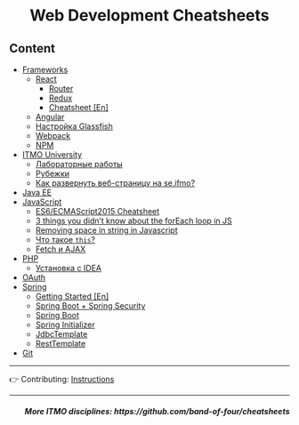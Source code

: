 <h1 align=center>Web Development Cheatsheets</h1>
 
## Content

* [Frameworks](frameworks)
    * [React](frameworks/react)
      * [Router](frameworks/react/react-router.md)
      * [Redux](frameworks/react/redux.md)
      * [Cheatsheet [En]](frameworks/react/react-cheatsheet-[en].md)
    * [Angular](frameworks/Angular.md)
    * [Настройка Glassfish](frameworks/glassfish.md)
    * [Webpack](frameworks/Webpack.md)
    * [NPM](frameworks/npm.md)
* [ITMO University](itmo-university)
  * [Лабораторные работы](itmo-university/labs)
  * [Рубежки](itmo-university/module%20tests)
  * [Как развернуть веб-страницу на se.ifmo?](itmo-university/deploy.md)
* [Java EE](java-ee)
* [JavaScript](javascript)
  * [ES6/ECMAScript2015 Cheatsheet](javascript/es6)
  * [3 things you didn’t know about the forEach loop in JS](javascript/3%20things%20you%20didn’t%20know%20about%20the%20forEach%20loop%20in%20JS.md)
  * [Removing space in string in Javascript](javascript/Removing%20space%20in%20string%20in%20Javascript.md)
  * [Что такое `this`?](javascript/this.md)
  * [Fetch и AJAX](javascript/fetch-vs-ajax.md)
* [PHP](php)
  * [Установка с IDEA](php/installation.md)
* [OAuth](OAuth)
* [Spring](spring)
  * [Getting Started [En]](spring/GettingStarted-[En].md)
  * [Spring Boot + Spring Security](spring/SpringBootWithSecurity.md)
  * [Spring Boot](spring/SpringBoot.md)
  * [Spring Initializer](spring/SpringInitializer.md)
  * [JdbcTemplate](spring/JdbcTemplate.md)
  * [RestTemplate](spring/RestTemplate.md)
* [Git](VCS)

<hr>

👉 Contributing: [Instructions](https://github.com/AppLoidx/Web-Development-Cheats/blob/master/CONTRIBUTING.md)

<hr>

<h5 align=right>More ITMO disciplines: https://github.com/band-of-four/cheatsheets</h5>
